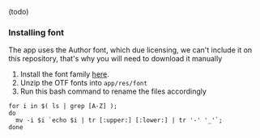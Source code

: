 (todo)

### Installing font
The app uses the Author font, which due licensing, we can't include it on this repository, that's why you will need to download it manually

1. Install the font family [here](https://www.fontshare.com/fonts/author).
2. Unzip the OTF fonts into `app/res/font`
3. Run this bash command to rename the files accordingly
```shell
for i in $( ls | grep [A-Z] );
do 
  mv -i $i `echo $i | tr [:upper:] [:lower:] | tr '-' '_'`;
done
```
